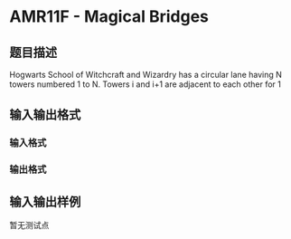 # AMR11F - Magical Bridges

## 题目描述

Hogwarts School of Witchcraft and Wizardry has a circular lane having N towers numbered 1 to N. Towers i and i+1 are adjacent to each other for 1

## 输入输出格式

### 输入格式

### 输出格式

## 输入输出样例

暂无测试点

